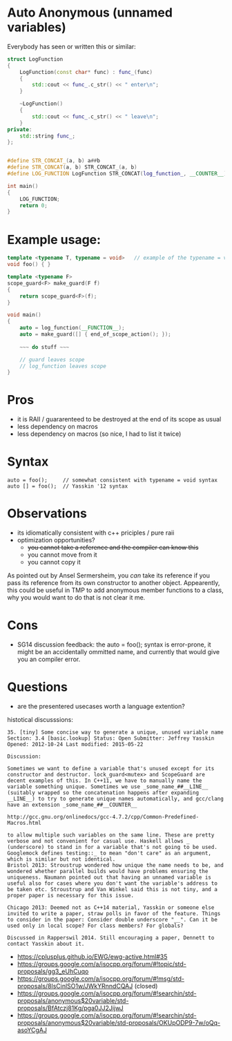 Auto Anonymous (unnamed variables)
==================================

Everybody has seen or written this or similar:

```cpp
struct LogFunction
{
    LogFunction(const char* func) : func_(func)
    {
        std::cout << func_.c_str() << " enter\n";
    }

    ~LogFunction()
    {
        std::cout << func_.c_str() << " leave\n";
    }
private:
    std::string func_;
};


#define STR_CONCAT_(a, b) a##b
#define STR_CONCAT(a, b) STR_CONCAT_(a, b)
#define LOG_FUNCTION LogFunction STR_CONCAT(log_function_, __COUNTER__) (__FUNCTION__)

int main()
{
    LOG_FUNCTION;
    return 0;
}
```

Example usage:
=======================

```cpp
template <typename T, typename = void>   // example of the typename = void syntax
void foo() { }

template <typename F>
scope_guard<F> make_guard(F f)
{
	return scope_guard<F>(f);
}

void main()
{
	auto = log_function(__FUNCTION__);
	auto = make_guard([] { end_of_scope_action(); }); 
	
	~~~ do stuff ~~~

	// guard leaves scope 
	// log_function leaves scope
}
```

Pros
====
- it is RAII / guararenteed to be destroyed at the end of its scope as usual
- less dependency on macros
- less dependency on macros (so nice, I had to list it twice)

Syntax
======

```
auto = foo();     // somewhat consistent with typename = void syntax
auto [] = foo();  // Yasskin '12 syntax
```

Observations
=============
- its idiomatically consistent with c++ priciples / pure raii
- optimization opportunities?
  - ~~you cannot take a reference and the compiler can know this~~
  - you cannot move from it
  - you cannot copy it
  
As pointed out by Ansel Sermersheim, you _can_ take its reference if you pass its reference from its own constructor to another object.
Appearently, this could be useful in TMP to add anonymous member functions to a class, why you would want to do that is not clear it me.

Cons
====
- SG14 discussion feedback: the auto = foo(); syntax is error-prone, it might be an accidentally ommitted name, and currently that would give you an compiler error.

Questions
=========
- are the presentered usecases worth a language extention?

histotical discusssions:

```
35. [tiny] Some concise way to generate a unique, unused variable name
Section: 3.4 [basic.lookup] Status: Open Submitter: Jeffrey Yasskin Opened: 2012-10-24 Last modified: 2015-05-22

Discussion:

Sometimes we want to define a variable that's unused except for its constructor and destructor. lock_guard<mutex> and ScopeGuard are decent examples of this. In C++11, we have to manually name the variable something unique. Sometimes we use _some_name_##__LINE__ (suitably wrapped so the concatenation happens after expanding __LINE__) to try to generate unique names automatically, and gcc/clang have an extension _some_name_##__COUNTER__

http://gcc.gnu.org/onlinedocs/gcc-4.7.2/cpp/Common-Predefined-Macros.html

to allow multiple such variables on the same line. These are pretty verbose and not convenient for casual use. Haskell allows _ (underscore) to stand in for a variable that's not going to be used. Googlemock defines testing::_ to mean "don't care" as an argument, which is similar but not identical.
Bristol 2013: Stroustrup wondered how unique the name needs to be, and wondered whether parallel builds would have problems ensuring the uniqueness. Naumann pointed out that having an unnamed variable is useful also for cases where you don't want the variable's address to be taken etc. Stroustrup and Van Winkel said this is not tiny, and a proper paper is necessary for this issue.

Chicago 2013: Deemed not as C++14 material, Yasskin or someone else invited to write a paper, straw polls in favor of the feature. Things to consider in the paper: Consider double underscore "__". Can it be used only in local scope? For class members? For globals?

Discussed in Rapperswil 2014. Still encouraging a paper, Dennett to contact Yasskin about it.
```

- https://cplusplus.github.io/EWG/ewg-active.html#35 
- https://groups.google.com/a/isocpp.org/forum/#!topic/std-proposals/gg3_eUhCuqo
- https://groups.google.com/a/isocpp.org/forum/#!msg/std-proposals/8lsCinlSO1w/JWkYRnndCQAJ (closed)
- https://groups.google.com/a/isocpp.org/forum/#!searchin/std-proposals/anonymous$20variable/std-proposals/BfAtczj81Kg/pga0JJ2JijwJ
- https://groups.google.com/a/isocpp.org/forum/#!searchin/std-proposals/anonymous$20variable/std-proposals/OKUpODP9-7w/oQq-asoYCgAJ
